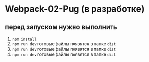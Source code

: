 # Webpack-02-Pug (в разработке)
## перед запуском нужно выполнить 
1) `npm install`
2) `npm run dev`
готовые файлы появятся в папке `dist`
3) `npm run dev`
готовые файлы появятся в папке `dist`
4) `npm run dev`
готовые файлы появятся в папке `dist`
